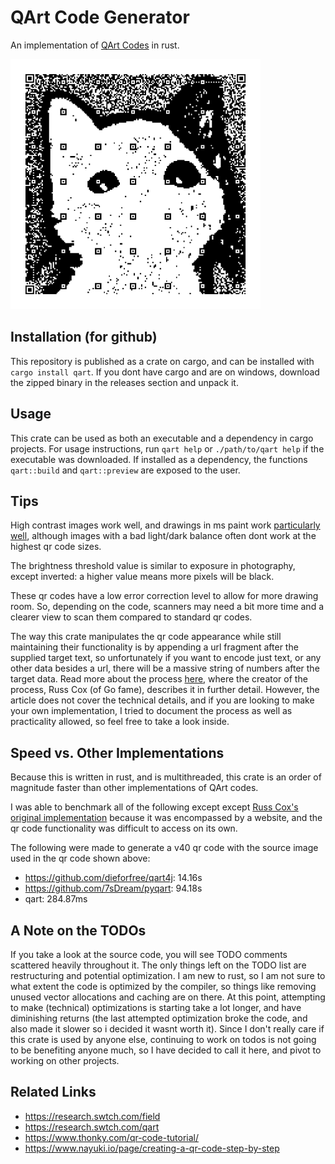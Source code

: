 # QArt Code Generator
An implementation of [QArt Codes](https://research.swtch.com/qr/draw/) in rust.

<img alt="qr code with a pattern that looks like a cat" src="https://raw.githubusercontent.com/andrewyur/qart/master/mascot.png" width=400/>

## Installation (for github)
This repository is published as a crate on cargo, and can be installed with `cargo install qart`.
If you dont have cargo and are on windows, download the zipped binary in the releases section and unpack it.

## Usage
This crate can be used as both an executable and a dependency in cargo projects. For usage instructions, run  `qart help` or `./path/to/qart help` if the executable was downloaded. If installed as a dependency, the functions `qart::build` and `qart::preview` are exposed to the user.

## Tips
High contrast images work well, and drawings in ms paint work [particularly well](https://github.com/andrewyur/qart/blob/master/mascot2.png), although images with a bad light/dark balance often dont work at the highest qr code sizes.

The brightness threshold value is similar to exposure in photography, except inverted: a higher value means more pixels will be black.

These qr codes have a low error correction level to allow for more drawing room. So, depending on the code, scanners may need a bit more time and a clearer view to scan them compared to standard qr codes.

The way this crate manipulates the qr code appearance while still maintaining their functionality is by appending a url fragment after the supplied target text, so unfortunately if you want to encode just text, or any other data besides a url, there will be a massive string of numbers after the target data. Read more about the process [here](https://research.swtch.com/qart), where the creator of the process, Russ Cox (of Go fame), describes it in further detail. However, the article does not cover the technical details, and if you are looking to make your own implementation, I tried to document the process as well as practicality allowed, so feel free to take a look inside.

## Speed vs. Other Implementations
Because this is written in rust, and is multithreaded, this crate is an order of magnitude faster than other implementations of QArt codes.

<!--TODO: figure out how to benchmark the original implementation-->
I was able to benchmark all of the following except except [Russ Cox's original implementation](https://github.com/rsc/qr) because it was encompassed by a website, and the qr code functionality was difficult to access on its own.

The following were made to generate a v40 qr code with the source image used in the qr code shown above:
- https://github.com/dieforfree/qart4j:   14.16s
- https://github.com/7sDream/pyqart:      94.18s
- qart:                                   284.87ms

## A Note on the TODOs
If you take a look at the source code, you will see TODO comments scattered heavily throughout it. The only things left on the TODO list are restructuring and potential optimization. I am new to rust, so I am not sure to what extent the code is optimized by the compiler, so things like removing unused vector allocations and caching are on there. At this point, attempting to make (technical) optimizations is starting take a lot longer, and have diminishing returns (the last attempted optimization broke the code, and also made it slower so i decided it wasnt worth it). Since I don't really care if this crate is used by anyone else, continuing to work on todos is not going to be benefiting anyone much, so I have decided to call it here, and pivot to working on other projects.

## Related Links
- https://research.swtch.com/field
- https://research.swtch.com/qart
- https://www.thonky.com/qr-code-tutorial/
- https://www.nayuki.io/page/creating-a-qr-code-step-by-step
